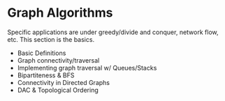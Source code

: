 # Graph Algorithms

Specific applications are under greedy/divide and conquer, network flow, etc. This section is the basics.

* Basic Definitions
* Graph connectivity/traversal
* Implementing graph traversal w/ Queues/Stacks
* Bipartiteness & BFS
* Connectivity in Directed Graphs
* DAC & Topological Ordering

